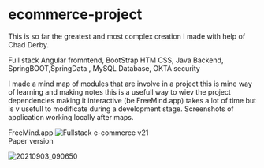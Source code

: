 # ecommerce-project

This is so far the greatest and most complex creation I made with help of Chad Derby. 

Full stack Angular fromntend, BootStrap HTM CSS, Java Backend, SpringBOOT,SpringData , MySQL Database, OKTA security

I made a mind map of modules that are involve in a project this is mine way of learning and making notes this is a usefull way to wiev the project dependencies making it interactive (be FreeMind.app) takes a lot of time but is v usefull to modificate during a development stage. 
Screenshots of application working locally after maps.
<br>

FreeMind.app
![Fullstack e-commerce v21](https://user-images.githubusercontent.com/57790974/131962415-8b20c934-b749-4cf6-95c0-e6870c55c44a.jpeg)
<br>
Paper version

![20210903_090650](https://user-images.githubusercontent.com/57790974/131968698-9e41bcb0-8716-441d-891f-afc2bdf65402.jpg)


